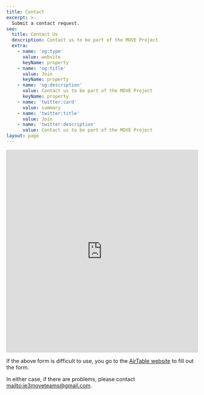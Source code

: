 ```yaml
---
title: Contact
excerpt: >-
  Submit a contact request.
seo:
  title: Contact Us
  description: Contact us to be part of the MOVE Project
  extra:
    - name: 'og:type'
      value: website
      keyName: property
    - name: 'og:title'
      value: Join
      keyName: property
    - name: 'og:description'
      value: Contact us to be part of the MOVE Project
      keyName: property
    - name: 'twitter:card'
      value: summary
    - name: 'twitter:title'
      value: Join
    - name: 'twitter:description'
      value: Contact us to be part of the MOVE Project
layout: page
---
```

<iframe class="airtable-embed" src="https://airtable.com/embed/shrDfernYxzkQrtO4?backgroundColor=red" frameborder="0" onmousewheel="" width="100%" height="533" style="background: transparent; border: 1px solid #ccc;"></iframe>

If the above form is difficult to use, you go to the [AirTable website](https://airtable.com/shrDfernYxzkQrtO4) to fill out the form.

In either case, if there are problems, please contact <mailto:ie3moveteams@gmail.com>.